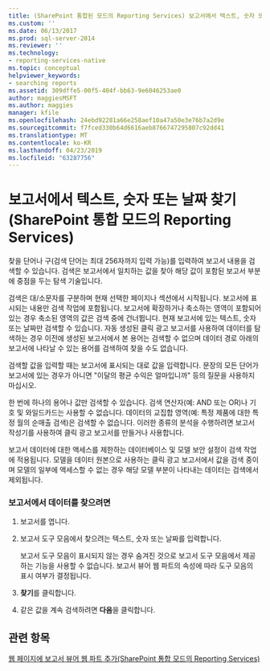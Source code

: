 ```yaml
---
title: (SharePoint 통합된 모드의 Reporting Services) 보고서에서 텍스트, 숫자 또는 날짜 찾기 | Microsoft Docs
ms.custom: ''
ms.date: 06/13/2017
ms.prod: sql-server-2014
ms.reviewer: ''
ms.technology:
- reporting-services-native
ms.topic: conceptual
helpviewer_keywords:
- searching reports
ms.assetid: 309dffe5-00f5-404f-bb63-9e6046253ae0
author: maggiesMSFT
ms.author: maggies
manager: kfile
ms.openlocfilehash: 24ebd92281a66e258aef10a47a50e3e76b7a2d9e
ms.sourcegitcommit: f7fced330b64d6616aeb8766747295807c92dd41
ms.translationtype: MT
ms.contentlocale: ko-KR
ms.lasthandoff: 04/23/2019
ms.locfileid: "63287756"
---
```

# <a name="find-text-numbers-or-dates-in-a-report-reporting-services-in-sharepoint-integrated-mode"></a>보고서에서 텍스트, 숫자 또는 날짜 찾기(SharePoint 통합 모드의 Reporting Services)
  찾을 단어나 구(검색 단어는 최대 256자까지 입력 가능)를 입력하여 보고서 내용을 검색할 수 있습니다. 검색은 보고서에서 일치하는 값을 찾아 해당 값이 포함된 보고서 부분에 중점을 두는 탐색 기술입니다.  
  
 검색은 대/소문자를 구분하며 현재 선택한 페이지나 섹션에서 시작됩니다. 보고서에 표시되는 내용만 검색 작업에 포함됩니다. 보고서에 확장하거나 축소하는 영역이 포함되어 있는 경우 축소된 영역의 값은 검색 중에 건너뜁니다. 현재 보고서에 있는 텍스트, 숫자 또는 날짜만 검색할 수 있습니다. 자동 생성된 클릭 광고 보고서를 사용하여 데이터를 탐색하는 경우 이전에 생성된 보고서에서 본 용어는 검색할 수 없으며 데이터 경로 아래의 보고서에 나타날 수 있는 용어를 검색하여 찾을 수도 없습니다.  
  
 검색할 값을 입력할 때는 보고서에 표시되는 대로 값을 입력합니다. 문장의 모든 단어가 보고서에 있는 경우가 아니면 "이달의 평균 수익은 얼마입니까" 등의 질문을 사용하지 마십시오.  
  
 한 번에 하나의 용어나 값만 검색할 수 있습니다. 검색 연산자(예: AND 또는 OR)나 기호 및 와일드카드는 사용할 수 없습니다. 데이터의 교집합 영역(예: 특정 제품에 대한 특정 월의 순매출 검색)은 검색할 수 없습니다. 이러한 종류의 분석을 수행하려면 보고서 작성기를 사용하여 클릭 광고 보고서를 만들거나 사용합니다.  
  
 보고서 데이터에 대한 액세스를 제한하는 데이터베이스 및 모델 보안 설정이 검색 작업에 적용됩니다. 모델을 데이터 원본으로 사용하는 클릭 광고 보고서에서 값을 검색 중이며 모델의 일부에 액세스할 수 없는 경우 해당 모델 부분이 나타내는 데이터는 검색에서 제외됩니다.  
  
### <a name="to-find-data-in-a-report"></a>보고서에서 데이터를 찾으려면  
  
1.  보고서를 엽니다.  
  
2.  보고서 도구 모음에서 찾으려는 텍스트, 숫자 또는 날짜를 입력합니다.  
  
     보고서 도구 모음이 표시되지 않는 경우 숨겨진 것으로 보고서 도구 모음에서 제공하는 기능을 사용할 수 없습니다. 보고서 뷰어 웹 파트의 속성에 따라 도구 모음의 표시 여부가 결정됩니다.  
  
3.  **찾기**를 클릭합니다.  
  
4.  같은 값을 계속 검색하려면 **다음**을 클릭합니다.  
  
## <a name="see-also"></a>관련 항목  
 [웹 페이지에 보고서 뷰어 웹 파트 추가&#40;SharePoint 통합 모드의 Reporting Services&#41;](../report-server-sharepoint/add-reporting-services-content-types-to-a-sharepoint-library.md)  
  
  
